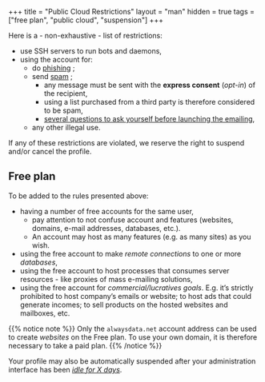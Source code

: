 +++
title = "Public Cloud Restrictions"
layout = "man"
hidden = true
tags = ["free plan", "public cloud", "suspension"]
+++

Here is a - non-exhaustive - list of restrictions:

- use SSH servers to run bots and daemons,
- using the account for:
	- do [phishing](https://en.wikipedia.org/wiki/Phishing) ;
	- send [spam](https://en.wikipedia.org/wiki/Email_spam#European_Union) ;
		- any message must be sent with the **express consent** (_opt-in_) of the recipient,
		- using a list purchased from a third party is therefore considered to be spam,
		- [several questions to ask yourself before launching the emailing](e-mails/delivery#emailing),
	- any other illegal use.

If any of these restrictions are violated, we reserve the right to suspend and/or cancel the profile.

## Free plan

To be added to the rules presented above:

- having a number of free accounts for the same user,
    - pay attention to not confuse account and features (websites, domains, e-mail addresses, databases, etc.).
    - An account may host as many features (e.g. as many sites) as you wish.
- using the free account to make *remote connections* to one or more *databases*,
- using the free account to host processes that consumes server resources - like proxies of mass e-mailing solutions,
- using the free account for *commercial/lucratives goals*. E.g. it’s strictly prohibited to host company’s emails or website; to host ads that could generate incomes; to sell products on the hosted websites and mailboxes, etc.

{{% notice note %}}
Only the `alwaysdata.net` account address can be used to create *websites* on the Free plan. To use your own domain, it is therefore necessary to take a paid plan.
{{% /notice %}}

Your profile may also be automatically suspended after your administration interface has been *[idle for X days](accounts/alerts-notifications#lack-of-activity)*.
